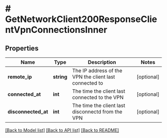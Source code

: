# # GetNetworkClient200ResponseClientVpnConnectionsInner

## Properties

Name | Type | Description | Notes
------------ | ------------- | ------------- | -------------
**remote_ip** | **string** | The IP address of the VPN the client last connected to | [optional]
**connected_at** | **int** | The time the client last connected to the VPN | [optional]
**disconnected_at** | **int** | The time the client last disconnectd from the VPN | [optional]

[[Back to Model list]](../../README.md#models) [[Back to API list]](../../README.md#endpoints) [[Back to README]](../../README.md)
